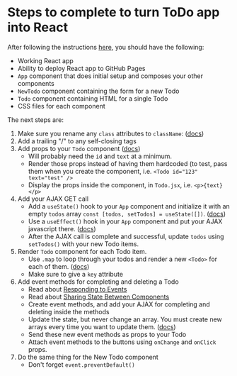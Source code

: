 # Steps to complete to turn ToDo app into React
After following the instructions [here](todo_getting_started.md), you should have the following:

- Working React app
- Ability to deploy React app to GitHub Pages
- `App` component that does initial setup and composes your other components
- `NewTodo` component containing the form for a new Todo
- `Todo` component containing HTML for a single Todo
- CSS files for each component

The next steps are:
1. Make sure you rename any `class` attributes to `className`: ([docs](https://react.dev/learn/writing-markup-with-jsx#3-camelcase-salls-most-of-the-things))
2. Add a trailing "/" to any self-closing tags
3. Add props to your `Todo` component ([docs](https://react.dev/learn/passing-props-to-a-component))
    - Will probably need the `id` and `text` at a minimum.
    - Render those props instead of having them hardcoded (to test, pass them when you create the component, i.e. `<Todo id="123" text="test" />`
    - Display the props inside the component, in `Todo.jsx`, i.e. `<p>{text}</p>`
4. Add your AJAX GET call
    - Add a `useState()` hook to your `App` component and initialize it with an empty `todos` array `const [todos, setTodos] = useState([])`. ([docs](https://react.dev/learn/state-a-components-memory))
    - Use a `useEffect()` hook in your `App` component and put your AJAX javascript there. ([docs](https://dev.to/antdp425/react-fetch-data-from-api-with-useeffect-27le))
    - After the AJAX call is complete and successful, update `todos` using `setTodos()` with your new Todo items.
5. Render `Todo` component for each Todo item.
    - Use `.map` to loop through your todos and render a new `<Todo>` for each of them. ([docs](https://react.dev/learn/rendering-lists))
    - Make sure to give a `key` attribute
6. Add event methods for completing and deleting a Todo
    - Read about [Responding to Events](https://react.dev/learn/responding-to-events)
    - Read about [Sharing State Between Components](https://react.dev/learn/sharing-state-between-components)
    - Create event methods, and add your AJAX for completing and deleting inside the methods
    - Update the state, but never change an array. You must create new arrays every time you want to update them. ([docs](https://react.dev/learn/updating-arrays-in-state))
    - Send these new event methods as props to your Todo
    - Attach event methods to the buttons using `onChange` and `onClick` props.
7. Do the same thing for the New Todo component
    - Don't forget `event.preventDefault()`

